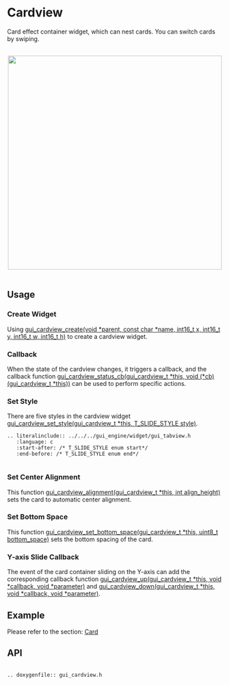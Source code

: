 # Cardview

Card effect container widget, which can nest cards. You can switch cards by swiping.

<br>
<center><img width="500" src= "https://foruda.gitee.com/images/1700123394899348792/914aadf9_10641540.png "></center>
<br>

## Usage

### Create Widget
Using [gui_cardview_create(void *parent, const char *name, int16_t x, int16_t y, int16_t w, int16_t h)](#gui_cardview_create) to create a cardview widget.

### Callback
When the state of the cardview changes, it triggers a callback, and the callback function [gui_cardview_status_cb(gui_cardview_t *this, void (*cb)(gui_cardview_t *this))](#gui_cardview_status_cb) can be used to perform specific actions.

### Set Style
There are five styles in the cardview widget [gui_cardview_set_style(gui_cardview_t *this, T_SLIDE_STYLE style)](#gui_cardview_set_style).

```eval_rst
.. literalinclude:: ../../../gui_engine/widget/gui_tabview.h
   :language: c
   :start-after: /* T_SLIDE_STYLE enum start*/
   :end-before: /* T_SLIDE_STYLE enum end*/
   
```

### Set Center Alignment
This function [gui_cardview_alignment(gui_cardview_t *this, int align_height)](#gui_cardview_alignment) sets the card to automatic center alignment.

### Set Bottom Space
This function [gui_cardview_set_bottom_space(gui_cardview_t *this, uint8_t bottom_space)](#gui_cardview_set_bottom_space) sets the bottom spacing of the card.

### Y-axis Slide Callback
The event of the card container sliding on the Y-axis can add the corresponding callback function [gui_cardview_up(gui_cardview_t *this, void *callback, void *parameter)](#gui_cardview_up) and [gui_cardview_down(gui_cardview_t *this, void *callback, void *parameter)](#gui_cardview_down).

## Example
Please refer to the section: [Card](./gui_card.md)

## API

```eval_rst

.. doxygenfile:: gui_cardview.h

```
